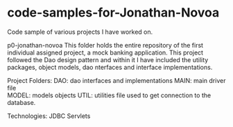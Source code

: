 # code-samples-for-Jonathan-Novoa
Code sample of various projects I have worked on. 


p0-jonathan-novoa
This folder holds the entire repository of the first individual assigned project, a mock banking application. This project followed the Dao design pattern and within it I have included the utility packages, object models, dao nterfaces and interface implementations.

Project Folders: 
DAO: dao interfaces and implementations
MAIN: main driver file  
MODEL: models objects
UTIL: utilities file used to get connection to the database. 

Technologies: 
JDBC
Servlets
